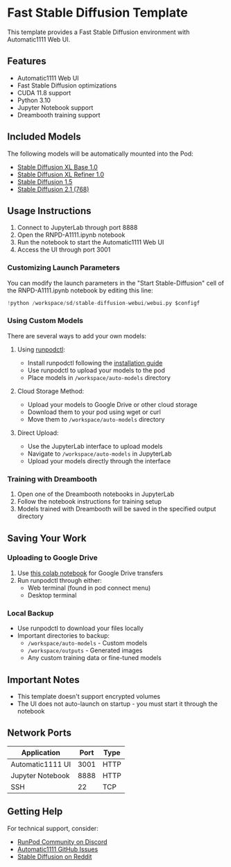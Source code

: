 # Fast Stable Diffusion Template

This template provides a Fast Stable Diffusion environment with Automatic1111 Web UI.

## Features

- Automatic1111 Web UI
- Fast Stable Diffusion optimizations
- CUDA 11.8 support
- Python 3.10
- Jupyter Notebook support
- Dreambooth training support

## Included Models

The following models will be automatically mounted into the Pod:

- [Stable Diffusion XL Base 1.0](https://huggingface.co/stabilityai/stable-diffusion-xl-base-1.0/blob/main/sd_xl_base_1.0.safetensors)
- [Stable Diffusion XL Refiner 1.0](https://huggingface.co/stabilityai/stable-diffusion-xl-refiner-1.0/blob/main/sd_xl_refiner_1.0.safetensors)
- [Stable Diffusion 1.5](https://huggingface.co/Comfy-Org/stable-diffusion-v1-5-archive/blob/main/v1-5-pruned-emaonly.safetensors)
- [Stable Diffusion 2.1 (768)](https://huggingface.co/stabilityai/stable-diffusion-2-1/blob/main/v2-1_768-ema-pruned.ckpt)

## Usage Instructions

1. Connect to JupyterLab through port 8888
2. Open the RNPD-A1111.ipynb notebook
3. Run the notebook to start the Automatic1111 Web UI
4. Access the UI through port 3001

### Customizing Launch Parameters

You can modify the launch parameters in the "Start Stable-Diffusion" cell of the RNPD-A1111.ipynb notebook by editing this line:

```python
!python /workspace/sd/stable-diffusion-webui/webui.py $configf
```

### Using Custom Models

There are several ways to add your own models:

1. Using [runpodctl](https://github.com/runpod/runpodctl):

   - Install runpodctl following the [installation guide](https://github.com/runpod/runpodctl/blob/main/README.md)
   - Use runpodctl to upload your models to the pod
   - Place models in `/workspace/auto-models` directory

2. Cloud Storage Method:

   - Upload your models to Google Drive or other cloud storage
   - Download them to your pod using wget or curl
   - Move them to `/workspace/auto-models` directory

3. Direct Upload:
   - Use the JupyterLab interface to upload models
   - Navigate to `/workspace/auto-models` in JupyterLab
   - Upload your models directly through the interface

### Training with Dreambooth

1. Open one of the Dreambooth notebooks in JupyterLab
2. Follow the notebook instructions for training setup
3. Models trained with Dreambooth will be saved in the specified output directory

## Saving Your Work

### Uploading to Google Drive

1. Use [this colab notebook](https://colab.research.google.com/drive/1ot8pODgystx1D6_zvsALDSvjACBF1cj6) for Google Drive transfers
2. Run runpodctl through either:
   - Web terminal (found in pod connect menu)
   - Desktop terminal

### Local Backup

- Use runpodctl to download your files locally
- Important directories to backup:
  - `/workspace/auto-models` - Custom models
  - `/workspace/outputs` - Generated images
  - Any custom training data or fine-tuned models

## Important Notes

- This template doesn't support encrypted volumes
- The UI does not auto-launch on startup - you must start it through the notebook

## Network Ports

| Application      | Port | Type |
| ---------------- | ---- | ---- |
| Automatic1111 UI | 3001 | HTTP |
| Jupyter Notebook | 8888 | HTTP |
| SSH              | 22   | TCP  |

## Getting Help

For technical support, consider:

- [RunPod Community on Discord](https://discord.gg/cUpRmau42V)
- [Automatic1111 GitHub Issues](https://github.com/AUTOMATIC1111/stable-diffusion-webui/issues)
- [Stable Diffusion on Reddit](https://www.reddit.com/r/StableDiffusion/)
